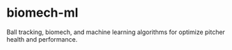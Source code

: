 # biomech-ml
Ball tracking, biomech, and machine learning algorithms for optimize pitcher health and performance.
